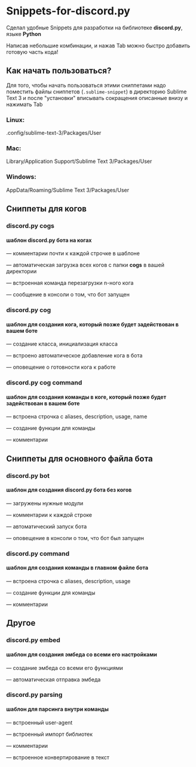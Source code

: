 # Snippets-for-discord.py
Сделал удобные Snippets для разработки на библиотеке **discord.py**, языке **Python**

Написав небольшие комбинации, и нажав Tab можно быстро добавить готовую часть кода!

## Как начать пользоваться?
Для того, чтобы начать пользоваться этими сниппетами надо поместить файлы сниппетов (`.sublime-snippet`) в директорию Sublime Text 3 и после "установки" вписывать сокращения описанные внизу и нажимать Tab

### Linux:
.config/sublime-text-3/Packages/User
### Mac:
Library/Application Support/Sublime Text 3/Packages/User
### Windows:
AppData/Roaming/Sublime Text 3/Packages/User



## Сниппеты для когов

### discord.py cogs
#### шаблон discord.py бота на когах


— комментарии почти к каждой строчке в шаблоне

— автоматическая загрузка всех когов с папки **cogs** в вашей директории

— встроенная команда перезагрузки n-ного кога

— сообщение в консоли о том, что бот запущен

### discord.py cog
#### шаблон для создания кога, который позже будет задействован в вашем боте


— создание класса, инициализация класса

— встроено автоматическое добавление кога в бота

— оповещение о готовности кога к работе

### discord.py cog command
#### шаблон для создания команды в коге, который позже будет задействован в вашем боте


— встроена строчка с aliases, description, usage, name

— создание функции для команды

— комментарии

## Сниппеты для основного файла бота

### discord.py bot
#### шаблон для создания discord.py бота без когов


— загружены нужные модули

— комментарии к каждой строке

— автоматический запуск бота

— оповещение в консоли о том, что бот был запущен

### discord.py command
#### шаблон для создания команды в главном файле бота


— встроена строчка c aliases, description, usage

— создание функции для команды

— комментарии

## Другое

### discord.py embed
#### шаблон для создания эмбеда со всеми его настройками


— создание эмбеда со всеми его функциями

— автоматическая отправка эмбеда

### discord.py parsing
#### шаблон для парсинга внутри команды

— встроенный user-agent

— встроенный импорт библиотек

— комментарии

— встроенное конвертирование в текст
